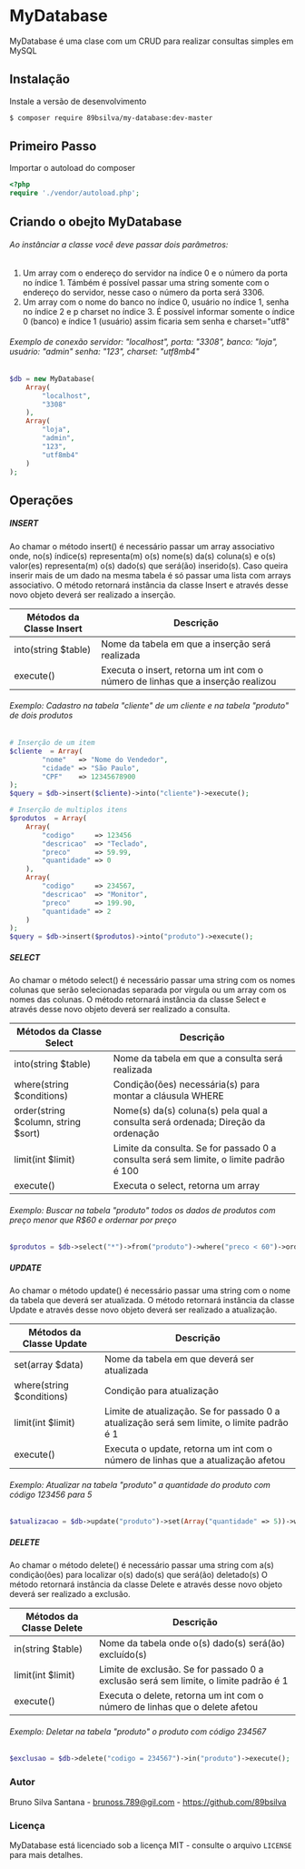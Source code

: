 # MyDatabase

MyDatabase é uma clase com um CRUD para realizar consultas simples em MySQL

## Instalação

Instale a versão de desenvolvimento

```bash
$ composer require 89bsilva/my-database:dev-master
```

## Primeiro Passo

Importar o autoload do composer

```php
<?php
require './vendor/autoload.php';
```

## Criando o obejto MyDatabase

###### Ao instânciar a classe você deve passar dois parâmetros:
1) Um array com o endereço do servidor na índice 0 e o número da porta no índice 1. Támbém é possível passar uma string somente com o endereço do servidor, nesse caso o número da porta será 3306.
2) Um array com o nome do banco no índice 0, usuário no índice 1, senha no índice 2 e p charset no índice 3. É possível informar somente o índice 0 (banco) e índice 1 (usuário) assim ficaria sem senha e charset="utf8"

###### Exemplo de conexão servidor: "localhost", porta: "3308", banco: "loja", usuário: "admin" senha: "123", charset: "utf8mb4"
```php
$db = new MyDatabase(
    Array(
        "localhost",
        "3308"
    ), 
    Array(
        "loja", 
        "admin",
        "123",
        "utf8mb4"
    )
);
```

## Operações

##### INSERT

Ao chamar o método insert() é necessário passar um array associativo onde, no(s) índice(s) representa(m) o(s) nome(s) da(s) coluna(s) e o(s) valor(es) representa(m) o(s) dado(s) que será(ão) inserido(s). 
Caso queira inserir mais de um dado na mesma tabela é só passar uma lista com arrays associativo.
O método retornará instância da classe Insert e através desse novo objeto deverá ser realizado a inserção.

| Métodos da Classe Insert            | Descrição                                                                                          | 
| ----------------------------------- | -------------------------------------------------------------------------------------------------- | 
| into(string $table)                 | Nome da tabela em que a inserção será realizada                                                    | 
| execute()                           | Executa o insert, retorna um int com o número de linhas que a inserção realizou                    | 

###### Exemplo: Cadastro na tabela "cliente" de um cliente e na tabela "produto" de dois produtos

```php
# Inserção de um item
$cliente  = Array(
        "nome"   => "Nome do Vendedor",
        "cidade" => "São Paulo",
        "CPF"    => 12345678900
);
$query = $db->insert($cliente)->into("cliente")->execute();

# Inserção de multiplos itens
$produtos  = Array(
    Array(
        "codigo"     => 123456
        "descricao"  => "Teclado",
        "preco"      => 59.99,
        "quantidade" => 0
    ),
    Array(
        "codigo"     => 234567,
        "descricao"  => "Monitor",
        "preco"      => 199.90,
        "quantidade" => 2
    )
);
$query = $db->insert($produtos)->into("produto")->execute();
```

##### SELECT

Ao chamar o método select() é necessário passar uma string com os nomes colunas que serão selecionadas separada por vírgula ou um array com os nomes das colunas. O método retornará instância da classe Select e através desse novo objeto deverá ser realizado a consulta.

| Métodos da Classe Select            | Descrição                                                                                          | 
| ----------------------------------- | -------------------------------------------------------------------------------------------------- | 
| into(string $table)                 | Nome da tabela em que a consulta será realizada                                                    | 
| where(string $conditions)           | Condição(ões) necessária(s) para montar a cláusula WHERE                                           | 
| order(string $column, string $sort) | Nome(s) da(s) coluna(s) pela qual a consulta será ordenada; Direção da ordenação                   | 
| limit(int $limit)                   | Limite da consulta. Se for passado 0 a consulta será sem limite, o limite padrão é 100             | 
| execute()                           | Executa o select, retorna um array                                                                 | 

###### Exemplo: Buscar na tabela "produto" todos os dados de produtos com preço menor que R$60 e ordernar por preço

```php
$produtos = $db->select("*")->from("produto")->where("preco < 60")->order("preco")->limit(0)->execute();
```

##### UPDATE

Ao chamar o método update() é necessário passar uma string com o nome da tabela que deverá ser atualizada. 
O método retornará instância da classe Update e através desse novo objeto deverá ser realizado a atualização.

| Métodos da Classe Update            | Descrição                                                                                          | 
| ----------------------------------- | -------------------------------------------------------------------------------------------------- | 
| set(array $data)                    | Nome da tabela em que deverá ser atualizada                                                        | 
| where(string $conditions)           | Condição para atualização                                                                          | 
| limit(int $limit)                   | Limite de atualização. Se for passado 0 a atualização será sem limite, o limite padrão é 1         | 
| execute()                           | Executa o update, retorna um int com o número de linhas que a atualização afetou                   | 

###### Exemplo: Atualizar na tabela "produto" a quantidade do produto com código 123456 para 5

```php
$atualizacao = $db->update("produto")->set(Array("quantidade" => 5))->where("codigo = 123456")->execute();
```

##### DELETE

Ao chamar o método delete() é necessário passar uma string com a(s) condição(ões) para localizar o(s) dado(s) que será(ão) deletado(s) 
O método retornará instância da classe Delete e através desse novo objeto deverá ser realizado a exclusão.

| Métodos da Classe Delete            | Descrição                                                                                          | 
| ----------------------------------- | -------------------------------------------------------------------------------------------------- | 
| in(string $table)                   | Nome da tabela onde o(s) dado(s) será(ão) excluído(s)                                              | 
| limit(int $limit)                   | Limite de exclusão. Se for passado 0 a exclusão será sem limite, o limite padrão é 1               | 
| execute()                           | Executa o delete, retorna um int com o número de linhas que o delete afetou                        | 

###### Exemplo: Deletar na tabela "produto" o produto com código 234567

```php
$exclusao = $db->delete("codigo = 234567")->in("produto")->execute();
```

### Autor

Bruno Silva Santana - <brunoss.789@gil.com> - <https://github.com/89bsilva>

### Licença

MyDatabase está licenciado sob a licença MIT - consulte o arquivo `LICENSE` para mais detalhes.
